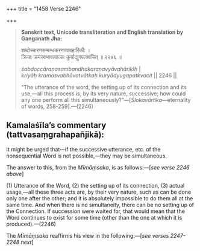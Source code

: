 +++
title = "1458 Verse 2246"

+++
> **Sanskrit text, Unicode transliteration and English translation by Ganganath Jha:** 
>
> शब्दोच्चारणसम्बन्धकरणव्यावहारिकीः ।  
> क्रियाः क्रमस्वभावत्वात्कः कुर्याद्युगपत्क्वचित् ॥ २२४६ ॥ 
>
> *śabdoccāraṇasambandhakaraṇavyāvahārikīḥ* \|  
> *kriyāḥ kramasvabhāvatvātkaḥ kuryādyugapatkvacit* \|\| 2246 \|\| 
>
> “The utterance of the word, the setting up of its connection and its use,—all this process is, by its very nature, successive; how could any one perform all this simultaneously?”—[*Ślokavārtika*—eternality of words, 258-259].—(2246)



## Kamalaśīla’s commentary (tattvasaṃgrahapañjikā):

It might be urged that—if the successive utterance, etc. of the nonsequential Word is not possible,—they may be simultaneous.

The answer to this, from the *Mīmāṃsaka*, is as follows:—[*see verse 2246 above*]

\(1\) Utterance of the Word, (2) the setting up of its connection, (3) actual usage,—all these three acts are, by their very nature, such as can be done only one after the other; and it is absolutely impossible to do them all at the same time. And when there is no simultaneity, there can be no setting up of the Connection. If succession were waited for, that would mean that the Word continues to exist for some time (other than the one at which it is produced).—(2246)

The *Mīmāṃsaka* reaffirms his view in the following:—[*see verses 2247-2248 next*]


